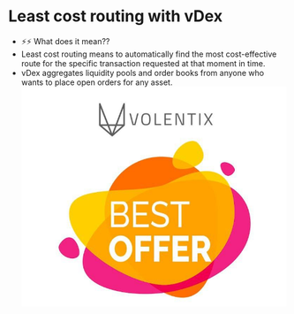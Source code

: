 # Least cost routing with vDex

- ⚡️⚡️ What does it mean?? 
- Least cost routing means to automatically find the most cost-effective route for the specific transaction requested at that moment in time. 
- vDex aggregates liquidity pools and order books from anyone who wants to place open orders for any asset.
![](assets/least_cost_routing_with_vdex.jpg)
